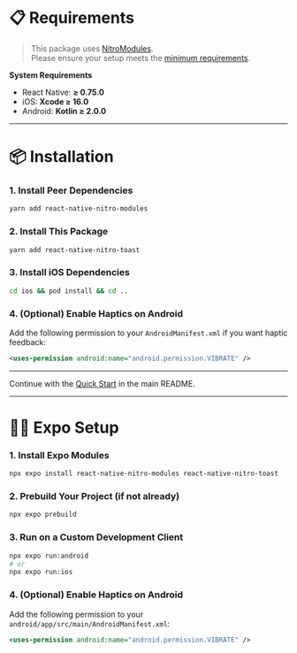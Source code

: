 # 📋 Requirements

> This package uses [NitroModules](https://nitro.margelo.com/).  
> Please ensure your setup meets the [minimum requirements](https://nitro.margelo.com/docs/minimum-requirements).

**System Requirements**
- React Native: **≥ 0.75.0**
- iOS: **Xcode ≥ 16.0**
- Android: **Kotlin ≥ 2.0.0**

---

# 📦 Installation

### 1. Install Peer Dependencies

```sh
yarn add react-native-nitro-modules
```

### 2. Install This Package

```sh
yarn add react-native-nitro-toast
```

### 3. Install iOS Dependencies

```sh
cd ios && pod install && cd ..
```

### 4. (Optional) Enable Haptics on Android

Add the following permission to your `AndroidManifest.xml` if you want haptic feedback:

```xml
<uses-permission android:name="android.permission.VIBRATE" />
```

---

Continue with the [Quick Start](../README.md#-quick-start) in the main README.

---

# 🧑‍💻 Expo Setup
### 1. Install Expo Modules

```sh
npx expo install react-native-nitro-modules react-native-nitro-toast
```

### 2. Prebuild Your Project (if not already)

```sh
npx expo prebuild
```

### 3. Run on a Custom Development Client

```sh
npx expo run:android
# or
npx expo run:ios
```

### 4. (Optional) Enable Haptics on Android

Add the following permission to your `android/app/src/main/AndroidManifest.xml`:

```xml
<uses-permission android:name="android.permission.VIBRATE" />
```